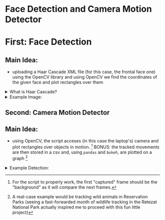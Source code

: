# Face Detection and Camera Motion Detector

# First: Face Detection
 ## Main Idea:
  - uploading a Haar Cascade XML file (for this case, the frontal face one) using the OpenCV library and using OpenCV we find the coordinates of the given face and plot rectangles over them
  <details>
<summary> What is Haar Cascade? </summary>
It is an Object Detection Algorithm used to identify faces in an image or a real time video. The algorithm uses edge or line detection features proposed by Viola and Jones in their research paper “Rapid Object Detection using a Boosted Cascade of Simple Features” published in 2001. The algorithm is given a lot of positive images consisting of faces, and a lot of negative images not consisting of any face to train on them. The model created from this training is available at the OpenCV GitHub repository https://github.com/opencv/opencv/tree/master/data/haarcascades
</details>

<details>
<summary> Example Image: </summary>

  ![Face Detection](readme-config/face.png)
  
  
</details>

## Second: Camera Motion Detector
 ## Main Idea:
 - using OpenCV, the script acceses (in this case the laptop's) camera and plot rectangles over objects in motion. [^1]
 BONUS: the tracked movements are then stored in a csv and, using `pandas` and `bokeh`, are plotted on a graph [^2]
 
 <details>
<summary> Example Detection: </summary>

  ![GIF](readme-config/motion.gif)
  
  
</details>
 
 
 [^1]: For the script to properly work, the first "captured" frame should be the "background" as it will compare the next frames.
 [^2]: A real-case example would be tracking wild animals in Reservation Parks (seeing a fast-forwarded month of wildlife tracking in the Retezat National Park actually inspired me to proceed with this fun little project)
